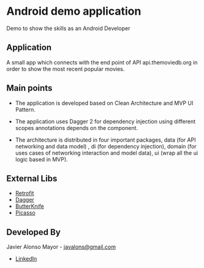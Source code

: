Android demo application
===

Demo to show the skills as an Android Developer

Application
------------

A small app which connects with the end point of API api.themoviedb.org in order to show the most recent popular movies.

Main points
------------

- The application is developed based on Clean Architecture and MVP UI Pattern.

- The application uses Dagger 2 for dependency injection using different scopes annotations depends on the component.

- The architecture is distributed in four important packages, 
data (for API networking and data model) , di (for dependency injection), 
domain (for uses cases of networking interaction and model data),
ui (wrap all the ui logic based in MVP).

External Libs
------------

- [Retrofit ](http://square.github.io/dagger/)
- [Dagger](http://square.github.io/retrofit/)
- [ButterKnife](http://jakewharton.github.io/butterknife/)
- [Picasso](http://square.github.io/picasso/)

Developed By
------------
Javier Alonso Mayor - <javalons@gmail.com>

- [LinkedIn](https://www.linkedin.com/in/javalons/)
